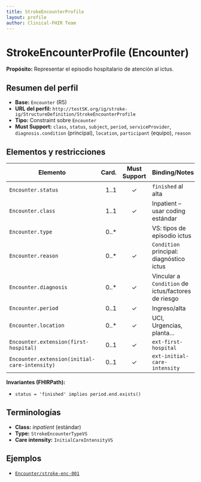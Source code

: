 ```yaml
---
title: StrokeEncounterProfile
layout: profile
author: Clinical-FHIR Team
---
```



# StrokeEncounterProfile (Encounter)


**Propósito:** Representar el episodio hospitalario de atención al ictus.


## Resumen del perfil
- **Base:** `Encounter` (R5)
- **URL del perfil:** `http://testSK.org/ig/stroke-ig/StructureDefinition/StrokeEncounterProfile`
- **Tipo:** Constraint sobre `Encounter`
- **Must Support:** `class`, `status`, `subject`, `period`, `serviceProvider`, `diagnosis.condition` (principal), `location`, `participant` (equipo), `reason`


## Elementos y restricciones
| Elemento | Card. | Must Support | Binding/Notes |
|---|---:|:---:|---|
| `Encounter.status` | 1..1 | ✓ | `finished` al alta |
| `Encounter.class` | 1..1 | ✓ | Inpatient – usar coding estándar |
| `Encounter.type` | 0..* | | VS: tipos de episodio ictus |
| `Encounter.reason` | 0..* | ✓ | `Condition` principal: diagnóstico ictus |
| `Encounter.diagnosis` | 0..* | ✓ | Vincular a `Condition` de ictus/factores de riesgo |
| `Encounter.period` | 0..1 | ✓ | Ingreso/alta |
| `Encounter.location` | 0..* | ✓ | UCI, Urgencias, planta… |
| `Encounter.extension(first-hospital)` | 0..1 | ✓ | `ext-first-hospital` |
| `Encounter.extension(initial-care-intensity)` | 0..1 | ✓ | `ext-initial-care-intensity` |


**Invariantes (FHIRPath):**
- `status = 'finished' implies period.end.exists()`


## Terminologías
- **Class:** *inpatient* (estándar)
- **Type:** `StrokeEncounterTypeVS`
- **Care intensity:** `InitialCareIntensityVS`


## Ejemplos
- [`Encounter/stroke-enc-001`](../examples/Encounter-stroke-enc-001.json)
